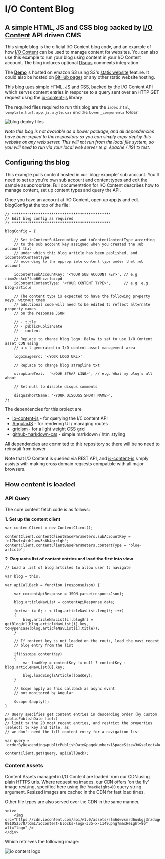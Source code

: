 # I/O Content Blog

## A simple HTML, JS and CSS blog backed by [I/O Content](http://www.iocontent.com) API driven CMS

This simple blog is the official I/O Content blog code, and an example of how [I/O Content](http://www.iocontent.com) can be used to manage content for websites. You can also use this example to run your blog using content in your I/O Content account. The blog includes optional [Disqus](https://disqus.com/) comments integration


The **[Demo](http://blog.iocontent.com/)** is hosted on Amazon S3 using S3's [static website](http://docs.aws.amazon.com/AmazonS3/latest/dev/website-hosting-custom-domain-walkthrough.html) feature. It could also be hosted on [GitHub pages](https://pages.github.com/) or any other static website hosting.

This blog uses simple HTML, JS and CSS, backed by the I/O Content API which serves content entries in response to a query sent over an HTTP GET request using the [io-content-js](https://github.com/appsoftware/io-content-js) library. 

The required files required to run this blog are the `index.html`, `template.html`, `app.js`, `style.css`  and the `bower_components` folder.

![blog deploy files](https://cdn.iocontent.com/v1.0/assets/rimm2eskcb7fub66hczrfoqcpd/20151118-124147243/bbcj/iocontent-blog-deploy-files.png)

*Note this blog is not available as a bower package, and all dependencies have been copied to the respository so you can simply copy deploy this website on any web server. This will not run from the local file system, so you will need to run via your local web server (e.g. Apache / IIS) to test.*

## Configuring ths blog

This example pulls content hosted in our 'blog-example' sub account. You'll need to set up you're own sub account and content types and edit the sample as appropriate. Full [documentation](https://github.com/appsoftware/io-content-docs)  for I/O Content describes how to manage content, set up content types and query the API.

Once you have an account at I/O Content, open up app.js and edit blogConfig at the top of the file:


	// *********************************************
	// Edit blog config as required
	// *********************************************

	blogConfig = {
		
		// Set ioContentSubAccountKey and ioContentContentType according
		// to the sub account key assigned when you created the sub account that
		// under which this blog article has been published, and ioContentContentType
		// according to the appropriate content type under that sub account 
		
		ioContentSubAccountKey: '<YOUR SUB ACCOUNT KEY>', // e.g. rimm2eskcb7fub66hczrfoqcpd
		ioContentContentType: '<YOUR CONTENT TYPE>',      // e.g. e.g. blog-article
		
		// The content type is expected to have the following property keys, without them
		// additional code will need to be edited to reflect alternate property names
		// on the response JSON
		
		// - title
		// - publicPublishDate
		// - content
	
		// Replace to change blog logo. Below is set to use I/O Content asset CDN using
		// a url generated in I/O content asset management area
		
		logoImageSrc: '<YOUR LOGO URL>'
	
		// Replace to change blog strapline txt
		
		strapLineText:  '<YOUR STRAP LINE>', // e.g. What my blog's all about
		
		// Set null to disable disqus comments
		
		disqusShortName: '<YOUR DISQUSS SHORT NAME>', 
	};



The dependencies for this project are:

- [io-content-js](https://github.com/appsoftware/io-content-js) - for querying the I/O content API
- [AngularJS](https://github.com/angular) - for rendering UI / managing routes
- [gridism](https://github.com/cobyism/gridism) - for a light weight CSS grid
- [github-markdown-css](https://github.com/sindresorhus/github-markdown-css) - simple markdown / html styling

All dependencies are commited to this repository so there will be no need to reinstall from bower.

Note that I/O Content is queried via REST API, and [io-content-js](https://github.com/appsoftware/io-content-js) simply assists with making cross domain requests compatible with all major browsers.

## How content is loaded

### API Query

The core content fetch code is as follows:

**1. Set up the content client**


	var contentClient = new ContentClient();
	
	contentClient.contentClientBaseParameters.subAccountKey = 'nl7bwlc4txh2uvw3s6h4gcclgb';
	contentClient.contentClientBaseParameters.contentType = 'blog-article';


**2. Request a list of content entries and load the first into view**

	// Load a list of blog artciles to allow user to navigate
						
	var blog = this;
	
	var apiCallBack = function (responseJson) {
	
		var contentApiResponse = JSON.parse(responseJson);
	
		blog.articleNavList = contentApiResponse.data;
	
		for(var i= 0; i < blog.articleNavList.length; i++)
		{
			blog.articleNavList[i].blogUrl = getBlogUrl(blog.articleNavList[i].key, toHypenCase(blog.articleNavList[i].title));
		}
		
		// If content key is not loaded on the route, load the most recent
		// blog entry from the list
		
		if(!$scope.contentKey)
		{
			var loadKey = contentKey != null ? contentKey : blog.articleNavList[0].key;
	
			blog.loadSingleArticle(loadKey);
		}
		
		// Scope apply as this callback as async event
		// not monitored by Angular
		
		$scope.$apply();
	}
	
	// Query specifies get content entries in descending order (by custom publicPublishDate field)
	// limit to the 20 most recent entries, and restrict the properties (select) to key and title, as
	// we don't need the full content entry for a navigation list
	
	var query = 'orderByDescending=publicPublishDate&pageNumber=1&pageSize=30&select=key+title';
	
	contentClient.get(query, apiCallBack);

### Content Assets

Content Assets managed in I/O Content are loaded from our CDN using plain HTTPS urls. Where requesting images, our CDN offers 'on the fly' image resizing, specified here using the `?maxHeight=80` query string argument. Resized images are cached in the CDN for fast load times.

Other file types are also served over the CDN in the same manner.


	<div>
		<img src="https://cdn.iocontent.com/api/v1.0/assets/nfm6dwvsmrd6uukgj3rzdugerc/20151113-091052578/tcm1/iocontent-blocks-logo-335-x-1149.png?maxHeight=80" alt="logo" />
	</div>

Which retrieves the following image:

![io content logo](https://cdn.iocontent.com/api/v1.0/assets/nfm6dwvsmrd6uukgj3rzdugerc/20151113-091052578/tcm1/iocontent-blocks-logo-335-x-1149.png?maxHeight=80)
